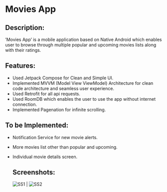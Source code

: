 # Movies App

## Description:
’Movies App’ is a mobile application based on Native Android which enables user to browse through multiple popular and upcoming movies lists along with their ratings. 

## Features:
- Used Jetpack Compose for Clean and Simple UI.
- Implemented MVVM (Model View ViewModel) Architecture for clean code architecture and seamless user experience.
- Used Retrofit for all api requests.
- Used RoomDB which enables the user to use the app without internet connection.
- Implemented Pagenation for infinite scrolling.

## To be Implemented:
- Notification Service for new movie alerts.
- More movies list other than popular and upcoming.
- Individual movie details screen.

  ## Screenshots:
  ![SS1](https://github.com/akshatgondane/MoviesApp/assets/59738771/53ce56c2-a1a5-4a2d-8d0f-b4be2be7c9a6) | ![SS2](https://github.com/akshatgondane/MoviesApp/assets/59738771/9cb949db-f293-4a23-bb86-e7e1970bc3db)



